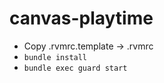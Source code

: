 
canvas-playtime
===============

- Copy .rvmrc.template -> .rvmrc
- `bundle install`
- `bundle exec guard start`

